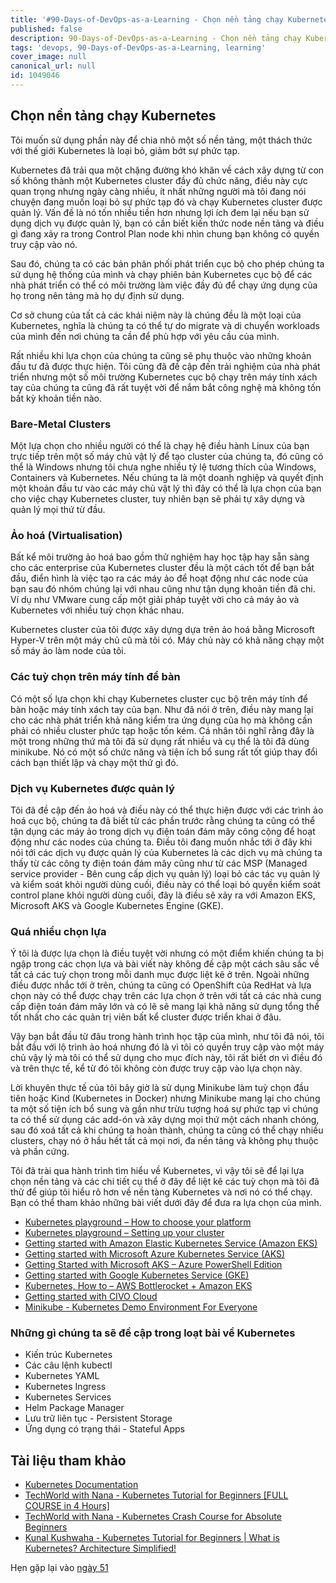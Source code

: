 ```yaml
---
title: '#90-Days-of-DevOps-as-a-Learning - Chọn nền tảng chạy Kubernetes - Ngày 50'
published: false
description: 90-Days-of-DevOps-as-a-Learning - Chọn nền tảng chạy Kubernetes
tags: 'devops, 90-Days-of-DevOps-as-a-Learning, learning'
cover_image: null
canonical_url: null
id: 1049046
---
```


## Chọn nền tảng chạy Kubernetes

Tôi muốn sử dụng phần này để chia nhỏ một số nền tảng, một thách thức với thế giới Kubernetes là loại bỏ, giảm bớt sự phức tạp.

Kubernetes đã trải qua một chặng đường khó khăn về cách xây dựng từ con số không thành một Kubernetes cluster đầy đủ chức năng, điều này cực quan trọng nhưng ngày càng nhiều, ít nhất những người mà tôi đang nói chuyện đang muốn loại bỏ sự phức tạp đó và chạy Kubernetes cluster được quản lý. Vấn đề là nó tốn nhiều tiền hơn nhưng lợi ích đem lại nếu bạn sử dụng dịch vụ được quản lý, bạn có cần biết kiến thức node nền tảng và điều gì đang xảy ra trong Control Plan node khi nhìn chung bạn không có quyền truy cập vào nó.

Sau đó, chúng ta có các bản phân phối phát triển cục bộ cho phép chúng ta sử dụng hệ thống của mình và chạy phiên bản Kubernetes cục bộ để các nhà phát triển có thể có môi trường làm việc đầy đủ để chạy ứng dụng của họ trong nên tảng mà họ dự định sử dụng.

Cơ sở chung của tất cả các khái niệm này là chúng đều là một loại của Kubernetes, nghĩa là chúng ta có thể tự do migrate và di chuyển workloads của mình đến nơi chúng ta cần để phù hợp với yêu cầu của mình.

Rất nhiều khi lựa chọn của chúng ta cũng sẽ phụ thuộc vào những khoản đầu tư đã được thực hiện. Tôi cũng đã đề cập đến trải nghiệm của nhà phát triển nhưng một số môi trường Kubernetes cục bộ chạy trên máy tính xách tay của chúng ta cũng đã rất tuyệt vời để nắm bắt công nghệ mà không tốn bất kỳ khoản tiền nào.

### Bare-Metal Clusters

Một lựa chọn cho nhiều người có thể là chạy hệ điều hành Linux của bạn trực tiếp trên một số máy chủ vật lý để tạo cluster của chúng ta, đó cũng có thể là Windows nhưng tôi chưa nghe nhiều tỷ lệ tương thích của Windows, Containers và Kubernetes. Nếu chúng ta là một doanh nghiệp và quyết định một khoản đầu tư vào các máy chủ vật lý thì đây có thể là lựa chọn của bạn cho việc chạy Kubernetes cluster, tuy nhiên bạn sẽ phải tự xây dựng và quản lý mọi thứ từ đầu.

### Ảo hoá (Virtualisation)

Bất kể môi trường ảo hoá bao gồm thử nghiệm hay học tập hay sẵn sàng cho các enterprise của Kubernetes cluster đều là một cách tốt để bạn bắt đầu, điển hình là việc tạo ra các máy ảo để hoạt động như các node của bạn sau đó nhóm chúng lại với nhau cũng như tận dụng khoản tiền đã chi. Ví dụ như VMware cung cấp một giải pháp tuyệt vời cho cả máy ảo và Kubernetes với nhiều tuỳ chọn khác nhau. 

Kubernetes cluster của tôi được xây dựng dựa trên ảo hoá bằng Microsoft Hyper-V trên một máy chủ cũ mà tôi có. Máy chủ này có khả năng chạy một số máy ảo làm node của tôi.

### Các tuỳ chọn trên máy tính để bàn

Có một số lựa chọn khi chạy Kubernetes cluster cục bộ trên máy tính để bàn hoặc máy tính xách tay của bạn. Như đã nói ở trên, điều này mang lại cho các nhà phát triển khả năng kiểm tra ứng dụng của họ mà không cần phải có nhiều cluster phức tạp hoặc tốn kém. Cá nhân tôi nghĩ rằng đây là một trong những thứ mà tôi đã sử dụng rất nhiều và cụ thể là tôi đã dùng minikube. Nó có một số chức năng và tiện ích bổ sung rất tốt giúp thay đổi cách bạn thiết lập và chạy một thứ gì đó.

### Dịch vụ Kubernetes được quản lý

Tôi đã đề cập đến ảo hoá và điều này có thể thực hiện được với các trình ảo hoá cục bộ, chúng ta đã biết từ các phần trước rằng chúng ta cũng có thể tận dụng các máy ảo trong dịch vụ điện toán đám mây công cộng để hoạt động như các nodes của chúng ta. Điều tôi đang muốn nhắc tới ở đây khi nói tới các dịch vụ được quản lý của Kubernetes là các dịch vụ mà chúng ta thấy từ các công ty điện toán đám mây cũng như từ các MSP (Managed service provider - Bên cung cấp dịch vụ quản lý) loại bỏ các tác vụ quản lý và kiểm soát khỏi người dùng cuối, điều này có thể loại bỏ quyền kiểm soát control plane khỏi người dùng cuối, đây là điều sẽ xảy ra với Amazon EKS, Microsoft AKS và Google Kubernetes Engine (GKE).

### Quá nhiều chọn lựa

Ý tôi là được lựa chọn là điều tuyệt vời nhưng có một điểm khiến chúng ta bị ngập trong các chọn lựa và bài viết này không đề cập một cách sâu sắc về tất cả các tuỳ chọn trong mỗi danh mục được liệt kê ở trên. Ngoài những điều được nhắc tới ở trên, chúng ta cũng có OpenShift của RedHat và lựa chọn này có thể được chạy trên các lựa chọn ở trên với tất cả các nhà cung cấp điện toán đám mây lớn và có lẽ sẽ mang lại khả năng sử dụng tổng thể tốt nhất cho các quản trị viên bất kể cluster được triển khai ở đâu.

Vậy bạn bắt đầu từ đâu trong hành trình học tập của mình, như tôi đã nói, tôi bắt đầu với lộ trình ảo hoá nhưng đó là vì tôi có quyền truy cập vào một máy chủ vậy lý mà tôi có thể sử dụng cho mục đích này, tôi rất biết ơn vì điều đó và trên thực tế, kể từ đó tôi không còn được truy cập vào lựa chọn này.

Lời khuyên thực tế của tôi bây giờ là sử dụng Minikube làm tuỳ chọn đầu tiên hoặc Kind (Kubernetes in Docker) nhưng Minikube mang lại cho chúng ta một số tiện ích bổ sung và gần như trừu tượng hoá sự phức tạp vì chúng ta có thể sử dụng các add-ón và xây dựng mọi thứ một cách nhanh chóng, sau đó xoá tất cả khi chúng ta hoàn thành, chúng ta cũng có thể chạy nhiều clusters, chạy nó ở hầu hết tất cả mọi nơi, đa nền tảng và không phụ thuộc và phần cứng. 

Tôi đã trài qua hành trình tìm hiểu về Kubernetes, vì vậy tôi sẽ để lại lựa chọn nền tảng và các chi tiết cụ thể ở đây để liệt kê các tuỳ chọn mà tôi đã thử để giúp tôi hiểu rõ hơn về nền tàng Kubernetes và nơi nó có thể chạy. Bạn có thể tham khảo những bài viết dưới đây để đưa ra lựa chọn của mình.

- [Kubernetes playground – How to choose your platform](https://vzilla.co.uk/vzilla-blog/building-the-home-lab-kubernetes-playground-part-1)
- [Kubernetes playground – Setting up your cluster](https://vzilla.co.uk/vzilla-blog/building-the-home-lab-kubernetes-playground-part-2)
- [Getting started with Amazon Elastic Kubernetes Service (Amazon EKS)](https://vzilla.co.uk/vzilla-blog/getting-started-with-amazon-elastic-kubernetes-service-amazon-eks)
- [Getting started with Microsoft Azure Kubernetes Service (AKS)](https://vzilla.co.uk/vzilla-blog/getting-started-with-microsoft-azure-kubernetes-service-aks)
- [Getting Started with Microsoft AKS – Azure PowerShell Edition](https://vzilla.co.uk/vzilla-blog/getting-started-with-microsoft-aks-azure-powershell-edition)
- [Getting started with Google Kubernetes Service (GKE)](https://vzilla.co.uk/vzilla-blog/getting-started-with-google-kubernetes-service-gke)
- [Kubernetes, How to – AWS Bottlerocket + Amazon EKS](https://vzilla.co.uk/vzilla-blog/kubernetes-how-to-aws-bottlerocket-amazon-eks)
- [Getting started with CIVO Cloud](https://vzilla.co.uk/vzilla-blog/getting-started-with-civo-cloud)
- [Minikube - Kubernetes Demo Environment For Everyone](https://vzilla.co.uk/vzilla-blog/project_pace-kasten-k10-demo-environment-for-everyone)

### Những gì chúng ta sẽ đề cập trong loạt bài về Kubernetes

- Kiến trúc Kubernetes
- Các câu lệnh kubectl 
- Kubernetes YAML
- Kubernetes Ingress
- Kubernetes Services
- Helm Package Manager
- Lưu trữ liên tục - Persistent Storage
- Ứng dụng có trạng thái - Stateful Apps

## Tài liệu tham khảo

- [Kubernetes Documentation](https://kubernetes.io/docs/home/)
- [TechWorld with Nana - Kubernetes Tutorial for Beginners [FULL COURSE in 4 Hours]](https://www.youtube.com/watch?v=X48VuDVv0do)
- [TechWorld with Nana - Kubernetes Crash Course for Absolute Beginners](https://www.youtube.com/watch?v=s_o8dwzRlu4)
- [Kunal Kushwaha - Kubernetes Tutorial for Beginners | What is Kubernetes? Architecture Simplified!](https://www.youtube.com/watch?v=KVBON1lA9N8)

Hẹn gặp lại vào [ngày 51](day51.md)
